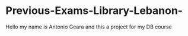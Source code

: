 # Previous-Exams-Library-Lebanon-
Hello my name is Antonio Geara and this a project for my DB course
